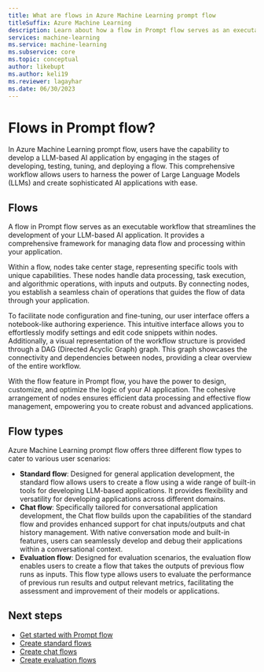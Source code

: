 ```yaml
---
title: What are flows in Azure Machine Learning prompt flow
titleSuffix: Azure Machine Learning
description: Learn about how a flow in Prompt flow serves as an executable workflow that streamlines the development of your LLM-based AI application. It provides a comprehensive framework for managing data flow and processing within your application.
services: machine-learning
ms.service: machine-learning
ms.subservice: core
ms.topic: conceptual
author: likebupt
ms.author: keli19
ms.reviewer: lagayhar
ms.date: 06/30/2023
---
```


# Flows in Prompt flow?

In Azure Machine Learning prompt flow, users have the capability to develop a LLM-based AI application by engaging in the stages of developing, testing, tuning, and deploying a flow. This comprehensive workflow allows users to harness the power of Large Language Models (LLMs) and create sophisticated AI applications with ease.

## Flows

A flow in Prompt flow serves as an executable workflow that streamlines the development of your LLM-based AI application. It provides a comprehensive framework for managing data flow and processing within your application.

Within a flow, nodes take center stage, representing specific tools with unique capabilities. These nodes handle data processing, task execution, and algorithmic operations, with inputs and outputs. By connecting nodes, you establish a seamless chain of operations that guides the flow of data through your application.

To facilitate node configuration and fine-tuning, our user interface offers a notebook-like authoring experience. This intuitive interface allows you to effortlessly modify settings and edit code snippets within nodes. Additionally, a visual representation of the workflow structure is provided through a DAG (Directed Acyclic Graph) graph. This graph showcases the connectivity and dependencies between nodes, providing a clear overview of the entire workflow.

With the flow feature in Prompt flow, you have the power to design, customize, and optimize the logic of your AI application. The cohesive arrangement of nodes ensures efficient data processing and effective flow management, empowering you to create robust and advanced applications.

## Flow types

Azure Machine Learning prompt flow offers three different flow types to cater to various user scenarios:

- **Standard flow**: Designed for general application development, the standard flow allows users to create a flow using a wide range of built-in tools for developing LLM-based applications. It provides flexibility and versatility for developing applications across different domains.
- **Chat flow**: Specifically tailored for conversational application development, the Chat flow builds upon the capabilities of the standard flow and provides enhanced support for chat inputs/outputs and chat history management. With native conversation mode and built-in features, users can seamlessly develop and debug their applications within a conversational context.
- **Evaluation flow**: Designed for evaluation scenarios, the evaluation flow enables users to create a flow that takes the outputs of previous flow runs as inputs. This flow type allows users to evaluate the performance of previous run results and output relevant metrics, facilitating the assessment and improvement of their models or applications.

## Next steps

- [Get started with Prompt flow](get-started-prompt-flow.md)
- [Create standard flows](how-to-develop-a-standard-flow.md)
- [Create chat flows](how-to-develop-a-chat-flow.md)
- [Create evaluation flows](how-to-develop-an-evaluation-flow.md)
